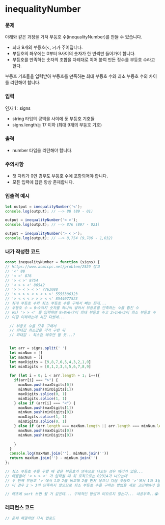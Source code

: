 # inequalityNumber
### 문제
아래와 같은 과정을 거쳐 부등호 수(inequalityNumber)를 만들 수 있습니다.

- 최대 9개의 부등호(<, >)가 주어집니다.
- 부등호의 좌우에는 0부터 9사이의 숫자가 한 번씩만 들어가야 합니다.
- 부등호를 만족하는 숫자의 조합을 차례대로 이어 붙여 만든 정수를 부등호 수라고 한다.<br>

부등호 기호들을 입력받아 부등호를 만족하는 최대 부등호 수와 최소 부등호 수의 차이를 리턴해야 합니다.

### 입력
인자 1 : signs
- string 타입의 공백을 사이에 둔 부등호 기호들
- signs.length는 17 이하 (최대 9개의 부등호 기호)
### 출력
- number 타입을 리턴해야 합니다.
### 주의사항
- 첫 자리가 0인 경우도 부등호 수에 포함되어야 합니다.
- 모든 입력에 답은 항상 존재합니다.

### 입출력 예시
```js
let output = inequalityNumber('<');
console.log(output); // --> 88 (89 - 01)

output = inequalityNumber('< >');
console.log(output); // --> 876 (897 - 021)

output = inequalityNumber('> < >');
console.log(output); // --> 8,754 (9,786 - 1,032)
```

### 내가 작성한 코드
```js
const inequalityNumber = function (signs) {
// https://www.acmicpc.net/problem/2529 참고
// '<' 88
// '< >' 876
// '> < >' 8754
// '< > > <' 86542
// '> > < > < >' 7763088
// '> > > > < > < > >' 5555386323
// '> < < < > > > < <' 8544077523
// 최대 부등호 수와 최소 부등호 수를 구해서 빼는 문제...
// 부등호 수 = 0~9까지 숫자를 하나씩 넣어서 부등호를 만족하는 수를 합친 수
// ex) '> > <' 를 입력하면 9>8>6<7이 최대 부등호 수고 2>1>0<3이 최소 부등호 수
// 이걸 이해하는데 시간 다썼네...

  // 부등호 수를 모두 구해서
  // 최대값 최소값을 각각 구한 뒤
  // 최대값 - 최소값 해주면 될 듯...?


  let arr = signs.split(' ')
  let minNum = []
  let maxNum = []
  let maxDigits = [9,8,7,6,5,4,3,2,1,0]
  let minDigits = [0,1,2,3,4,5,6,7,8,9]
  
  for (let i = 0; i < arr.length + 1; i++){
    if(arr[i] === ">") {
      maxNum.push(maxDigits[0])
      minNum.push(minDigits[1])
      maxDigits.splice(0, 1)
      minDigits.splice(1, 1)
    } else if (arr[i] === "<") {
      maxNum.push(maxDigits[1])
      minNum.push(minDigits[0])
      maxDigits.splice(1, 1)
      minDigits.splice(0, 1)
    } else if (arr.length === maxNum.length || arr.length === minNum.length) {
      maxNum.push(maxDigits[0])
      minNum.push(minDigits[0])
      
    }
  }
  console.log(maxNum.join(''), minNum.join(''))
  return maxNum.join('') - minNum.join('')
};

// 최소 부등호 수를 구할 때 같은 부등호가 연속으로 나오는 경우 에러가 있음...
// 예를들어 '< > > <' 가 입력될 때 위 로직으로는 02314가 나오는데
// 두 번째 부등호 '>'에서 1과 2를 비교해 2를 먼저 넣으니 다음 부등호 '>'에서 1과 3을 비교해 3이 들어간다.
// 이 경우 2 > 3이 만족하지 않으므로 최소 부등호 수를 구하는 방법을 새로 고민해봐야 할 듯.. 

// 애초에 sort 쓰면 될 거 같은데... 구체적인 방법이 떠오르지 않는다... 내공부족..😭
```

### 레퍼런스 코드
```js
// 문제 해결하면 다시 업로드
```